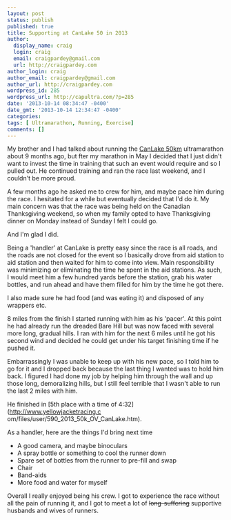 ```yaml
---
layout: post
status: publish
published: true
title: Supporting at CanLake 50 in 2013
author:
  display_name: craig
  login: craig
  email: craigpardey@gmail.com
  url: http://craigpardey.com
author_login: craig
author_email: craigpardey@gmail.com
author_url: http://craigpardey.com
wordpress_id: 285
wordpress_url: http://capultra.com/?p=285
date: '2013-10-14 08:34:47 -0400'
date_gmt: '2013-10-14 12:34:47 -0400'
categories:
tags: [ Ultramarathon, Running, Exercise]
comments: []
---
```


My brother and I had talked about running the [CanLake
50km](http://www.canlake50.org/) ultramarathon about 9 months ago, but fter my
marathon in May I decided that I just didn't want to invest the time in
training that such an event would require and so I pulled out. He continued
training and ran the race last weekend, and I couldn't be more proud.

A few months ago he asked me to crew for him, and maybe pace him during the
race. I hesitated for a while but eventually decided that I'd do it. My main
concern was that the race was being held on the Canadian Thanksgiving weekend,
so when my family opted to have Thanksgiving dinner on Monday instead of
Sunday I felt I could go.

And I'm glad I did.

Being a 'handler' at CanLake is pretty easy since the race is all roads, and
the roads are not closed for the event so I basically drove from aid station
to aid station and then waited for him to come into view. Main responsibility
was minimizing or eliminating the time he spent in the aid stations. As such,
I would meet him a few hundred yards before the station, grab his water
bottles, and run ahead and have them filled for him by the time he got there.

I also made sure he had food (and was eating it) and disposed of any wrappers
etc.

8 miles from the finish I started running with him as his 'pacer'. At this
point he had already run the dreaded Bare Hill but was now faced with several
more long, gradual hills. I ran with him for the next 6 miles until he got his
second wind and decided he could get under his target finishing time if he
pushed it.

Embarrassingly I was unable to keep up with his new pace, so I told him to go
for it and I dropped back because the last thing I wanted was to hold him
back. I figured I had done my job by helping him through the wall and up those
long, demoralizing hills, but I still feel terrible that I wasn't able to run
the last 2 miles with him.

He finished in [5th place with a time of 4:32](http://www.yellowjacketracing.c
om/files/user/590_2013_50k_OV_CanLake.htm).

As a handler, here are the things I'd bring next time

  * A good camera, and maybe binoculars
  * A spray bottle or something to cool the runner down
  * Spare set of bottles from the runner to pre-fill and swap
  * Chair
  * Band-aids
  * More food and water for myself
  

Overall I really enjoyed being his crew. I got to experience the race without
all the pain of running it, and I got to meet a lot of <del>long-suffering</del> supportive husbands and wives of runners.

